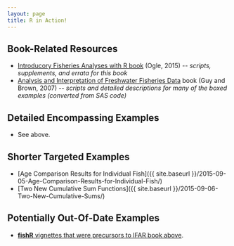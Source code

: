 ```yaml
---
layout: page
title: R in Action!
---
```


## Book-Related Resources
* [Introducory Fisheries Analyses with R book](http://derekogle.com/IFAR/) (Ogle, 2015) -- *scripts, supplements, and errata for this book*
* [Analysis and Interpretation of Freshwater Fisheries Data](http://derekogle.com/aiffd2007/) book (Guy and Brown, 2007) -- *scripts and detailed descriptions for many of the boxed examples (converted from SAS code)*

## Detailed Encompassing Examples
* See above.

## Shorter Targeted Examples
* [Age Comparison Results for Individual Fish]({{ site.baseurl }}/2015-09-05-Age-Comparison-Results-for-Individual-Fish/)
* [Two New Cumulative Sum Functions]({{ site.baseurl }}/2015-09-06-Two-New-Cumulative-Sums/)

## Potentially Out-Of-Date Examples
* [**fishR** vignettes that were precursors to IFAR book above](oldFishRVignettes.html).
